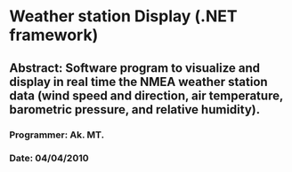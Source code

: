 # Weather station Display (.NET framework)
## Abstract: Software program to visualize and display in real time the NMEA weather station data (wind speed and direction, air temperature, barometric pressure, and relative humidity).
### Programmer:  Ak. MT. 
### Date:  04/04/2010
